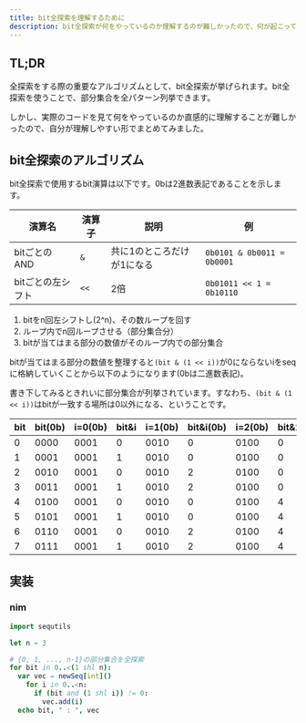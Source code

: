 ```yaml
---
title: bit全探索を理解するために
description: bit全探索が何をやっているのか理解するのが難しかったので、何が起こっているのかをまとめた
---
```


## TL;DR

全探索をする際の重要なアルゴリズムとして、bit全探索が挙げられます。bit全探索を使うことで、部分集合を全パターン列挙できます。

しかし、実際のコードを見て何をやっているのか直感的に理解することが難しかったので、自分が理解しやすい形でまとめてみました。

## bit全探索のアルゴリズム

bit全探索で使用するbit演算は以下です。0bは2進数表記であることを示します。

| 演算名            | 演算子 | 説明                       | 例                         |
| ----------------- | ------ | -------------------------- | -------------------------- |
| bitごとのAND      | `&`    | 共に1のところだけが1になる | `0b0101 & 0b0011 = 0b0001` |
| bitごとの左シフト | `<<`   | 2倍                        | `0b01011 << 1 = 0b10110`   |

1. bitをn回左シフトし(2^n)、その数ループを回す
2. ループ内でn回ループさせる（部分集合分）
3. bitが当てはまる部分の数値がそのループ内での部分集合

bitが当てはまる部分の数値を整理すると`(bit & (1 << i))`が0にならないiをseqに格納していくことから以下のようになります(0bは二進数表記)。

書き下してみるときれいに部分集合が列挙されています。すなわち、`(bit & (1 << i))`はbitが一致する場所は0以外になる、ということです。

| bit | bit(0b) | i=0(0b) | bit&i | i=1(0b) | bit&i(0b) | i=2(0b) | bit&2 | array   |
| --- | ------- | ------- | ----- | ------- | --------- | ------- | ----- | ------- |
| 0   | 0000    | 0001    | 0     | 0010    | 0         | 0100    | 0     | ()      |
| 1   | 0001    | 0001    | 1     | 0010    | 0         | 0100    | 0     | (0)     |
| 2   | 0010    | 0001    | 0     | 0010    | 2         | 0100    | 0     | (1)     |
| 3   | 0011    | 0001    | 1     | 0010    | 2         | 0100    | 0     | (0,1)   |
| 4   | 0100    | 0001    | 0     | 0010    | 0         | 0100    | 4     | (2)     |
| 5   | 0101    | 0001    | 1     | 0010    | 0         | 0100    | 4     | (0,2)   |
| 6   | 0110    | 0001    | 0     | 0010    | 2         | 0100    | 4     | (1,2)   |
| 7   | 0111    | 0001    | 1     | 0010    | 2         | 0100    | 4     | (0,1,2) |

## 実装

### nim

```nim
import sequtils

let n = 3

# {0, 1, ..., n-1}の部分集合を全探索
for bit in 0..<(1 shl n):
  var vec = newSeq[int]()
    for i in 0..<n:
      if (bit and (1 shl i)) != 0:
        vec.add(i)
  echo bit, " : ", vec
```
